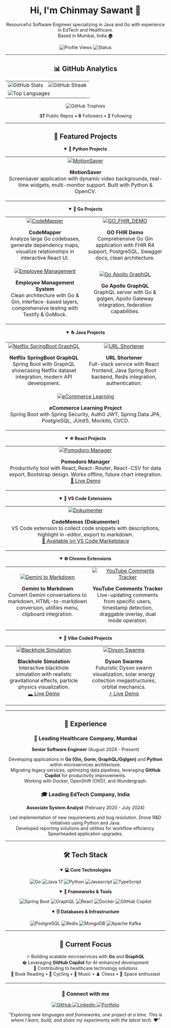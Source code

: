 <div align="center">
  <h1>Hi, I'm Chinmay Sawant 👋</h1>
  <p>Resourceful Software Engineer specializing in Java and Go with experience in EdTech and Healthcare.<br>Based in Mumbai, India 🏠</p>
  
  <p>
    <img src="https://komarev.com/ghpvc/?username=chinmay-sawant&color=blueviolet&style=flat-square&label=Profile+Views" alt="Profile Views" />
    <img src="https://img.shields.io/badge/Status-Working%20from%20home-success?style=flat-square" alt="Status" />
  </p>
</div>

---

<div align="center">
  <h2>📊 GitHub Analytics</h2>
  
  <table>
    <tr>
      <td>
        <img src="https://github-readme-stats.vercel.app/api?username=chinmay-sawant&show_icons=true&theme=radical&count_private=true" alt="GitHub Stats" />
      </td>
      <td>
        <img src="https://github-readme-streak-stats.herokuapp.com/?user=chinmay-sawant&theme=radical" alt="GitHub Streak" />
      </td>
    </tr>
    <tr>
      <td colspan="2">
        <img src="https://github-readme-stats.vercel.app/api/top-langs/?username=chinmay-sawant&layout=compact&theme=radical" alt="Top Languages" />
      </td>
    </tr>
  </table>
  
  <p>
    <img src="https://github-profile-trophy.vercel.app/?username=chinmay-sawant&theme=radical&no-frame=true&no-bg=false&margin-w=4&row=1" alt="GitHub Trophies" />
  </p>
  
  <p><strong>37</strong> Public Repos • <strong>6</strong> Followers • <strong>2</strong> Following</p>
</div>

---

<div align="center">
  <h2>🚀 Featured Projects</h2>
  
  <!-- Python Projects -->
  <details open>
    <summary><strong>🐍 Python Projects</strong></summary>
    <table>
      <tr>
        <td align="center">
          <a href="https://github.com/chinmay-sawant/MotionSaver">
            <img src="https://github-readme-stats.vercel.app/api/pin/?username=chinmay-sawant&repo=MotionSaver&theme=radical" alt="MotionSaver" />
          </a>
          <p><strong>MotionSaver</strong><br>
          Screensaver application with dynamic video backgrounds, real-time widgets, multi-monitor support. Built with Python & OpenCV.</p>
        </td>
      </tr>
    </table>
  </details>

  <!-- Go Projects -->
  <details open>
    <summary><strong>🐹 Go Projects</strong></summary>
    <table>
      <tr>
        <td align="center">
          <a href="https://github.com/chinmay-sawant/CodeMapper">
            <img src="https://github-readme-stats.vercel.app/api/pin/?username=chinmay-sawant&repo=CodeMapper&theme=radical" alt="CodeMapper" />
          </a>
          <p><strong>CodeMapper</strong><br>
          Analyze large Go codebases, generate dependency maps, visualize relationships in interactive React UI.</p>
        </td>
        <td align="center">
          <a href="https://github.com/chinmay-sawant/GO_FHIR_DEMO">
            <img src="https://github-readme-stats.vercel.app/api/pin/?username=chinmay-sawant&repo=GO_FHIR_DEMO&theme=radical" alt="GO_FHIR_DEMO" />
          </a>
          <p><strong>GO FHIR Demo</strong><br>
          Comprehensive Go Gin application with FHIR R4 support, PostgreSQL, Swagger docs, clean architecture.</p>
        </td>
      </tr>
      <tr>
        <td align="center">
          <a href="https://github.com/chinmay-sawant/gin-example">
            <img src="https://github-readme-stats.vercel.app/api/pin/?username=chinmay-sawant&repo=gin-example&theme=radical" alt="Employee Management" />
          </a>
          <p><strong>Employee Management System</strong><br>
          Clean architecture with Go & Gin, interface-based layers, comprehensive testing with Testify & GoMock.</p>
        </td>
        <td align="center">
          <a href="https://github.com/chinmay-sawant/Go-Apollo-Graphql-Example">
            <img src="https://github-readme-stats.vercel.app/api/pin/?username=chinmay-sawant&repo=Go-Apollo-Graphql-Example&theme=radical" alt="Go Apollo GraphQL" />
          </a>
          <p><strong>Go Apollo GraphQL</strong><br>
          GraphQL server with Go & gqlgen, Apollo Gateway integration, federation capabilities.</p>
        </td>
      </tr>
    </table>
  </details>

  <!-- Java Projects -->
  <details open>
    <summary><strong>☕ Java Projects</strong></summary>
    <table>
      <tr>
        <td align="center">
          <a href="https://github.com/chinmay-sawant/Netflix-SpringBoot-Graphql">
            <img src="https://github-readme-stats.vercel.app/api/pin/?username=chinmay-sawant&repo=Netflix-SpringBoot-Graphql&theme=radical" alt="Netflix SpringBoot GraphQL" />
          </a>
          <p><strong>Netflix SpringBoot GraphQL</strong><br>
          Spring Boot with GraphQL showcasing Netflix dataset integration, modern API development.</p>
        </td>
        <td align="center">
          <a href="https://github.com/chinmay-sawant/URLShortener">
            <img src="https://github-readme-stats.vercel.app/api/pin/?username=chinmay-sawant&repo=URLShortener&theme=radical" alt="URL Shortener" />
          </a>
          <p><strong>URL Shortener</strong><br>
          Full-stack service with React frontend, Java Spring Boot backend, Redis integration, authentication.</p>
        </td>
      </tr>
      <tr>
        <td align="center" colspan="2">
          <a href="https://github.com/chinmay-sawant/e-Commerce">
            <img src="https://github-readme-stats.vercel.app/api/pin/?username=chinmay-sawant&repo=e-Commerce&theme=radical" alt="eCommerce Learning" />
          </a>
          <p><strong>eCommerce Learning Project</strong><br>
          Spring Boot with Spring Security, Auth0 JWT, Spring Data JPA, PostgreSQL, JUnit5, Mockito, CI/CD.</p>
        </td>
      </tr>
    </table>
  </details>

  <!-- React Projects -->
  <details open>
    <summary><strong>⚛️ React Projects</strong></summary>
    <table>
      <tr>
        <td align="center">
          <a href="https://github.com/chinmay-sawant/Pomodoro-Manager">
            <img src="https://github-readme-stats.vercel.app/api/pin/?username=chinmay-sawant&repo=Pomodoro-Manager&theme=radical" alt="Pomodoro Manager" />
          </a>
          <p><strong>Pomodoro Manager</strong><br>
          Productivity tool with React, React-Router, React-CSV for data export, Bootstrap design. Works offline, future chart integration.<br>
          <a href="https://chinmay-sawant.github.io/Pomodoro-Manager/">🍅 Live Demo</a></p>
        </td>
      </tr>
    </table>
  </details>

  <!-- VS Code Extensions -->
  <details open>
    <summary><strong>🔧 VS Code Extensions</strong></summary>
    <table>
      <tr>
        <td align="center">
          <a href="https://github.com/chinmay-sawant/Dokumenter">
            <img src="https://github-readme-stats.vercel.app/api/pin/?username=chinmay-sawant&repo=Dokumenter&theme=radical" alt="Dokumenter" />
          </a>
          <p><strong>CodeMemos (Dokumenter)</strong><br>
          VS Code extension to collect code snippets with descriptions, highlight in-editor, export to markdown.<br>
          <a href="https://marketplace.visualstudio.com/items?itemName=chinmay-sawant.code-snippet-collector">📝 Available on VS Code Marketplace</a></p>
        </td>
      </tr>
    </table>
  </details>

  <!-- Chrome Extensions -->
  <details open>
    <summary><strong>🌐 Chrome Extensions</strong></summary>
    <table>
      <tr>
        <td align="center">
          <a href="https://github.com/chinmay-sawant/gemini-to-markdown">
            <img src="https://github-readme-stats.vercel.app/api/pin/?username=chinmay-sawant&repo=gemini-to-markdown&theme=radical" alt="Gemini to Markdown" />
          </a>
          <p><strong>Gemini to Markdown</strong><br>
          Convert Gemini conversations to markdown, HTML-to-markdown conversion, utilities menu, clipboard integration.</p>
        </td>
        <td align="center">
          <a href="https://github.com/chinmay-sawant/YoutubeCommentsTracker">
            <img src="https://github-readme-stats.vercel.app/api/pin/?username=chinmay-sawant&repo=YoutubeCommentsTracker&theme=radical" alt="YouTube Comments Tracker" />
          </a>
          <p><strong>YouTube Comments Tracker</strong><br>
          Live-updating comments from specific users, timestamp detection, draggable overlay, dual mode operation.</p>
        </td>
      </tr>
    </table>
  </details>

  <!-- Vibe Coded Projects -->
  <details open>
    <summary><strong>🎨 Vibe Coded Projects</strong></summary>
    <table>
      <tr>
        <td align="center">
          <a href="https://github.com/chinmay-sawant/Blackhole_Simulation">
            <img src="https://github-readme-stats.vercel.app/api/pin/?username=chinmay-sawant&repo=Blackhole_Simulation&theme=radical" alt="Blackhole Simulation" />
          </a>
          <p><strong>Blackhole Simulation</strong><br>
          Interactive blackhole simulation with realistic gravitational effects, particle physics visualization.<br>
          <a href="https://chinmay-sawant.github.io/Blackhole_Simulation/">🕳️ Live Demo</a></p>
        </td>
        <td align="center">
          <a href="https://github.com/chinmay-sawant/Dyson_Swarms">
            <img src="https://github-readme-stats.vercel.app/api/pin/?username=chinmay-sawant&repo=Dyson_Swarms&theme=radical" alt="Dyson Swarms" />
          </a>
          <p><strong>Dyson Swarms</strong><br>
          Futuristic Dyson swarm visualization, solar energy collection megastructures, orbital mechanics.<br>
          <a href="https://chinmay-sawant.github.io/Dyson_Swarms/">⚡ Live Demo</a></p>
        </td>
      </tr>
    </table>
  </details>
</div>

---

<div align="center">
  <h2>💼 Experience</h2>
  
  <h3>🏥 Leading Healthcare Company, Mumbai</h3>
  <p><strong>Senior Software Engineer</strong> (August 2024 - Present)</p>
  <p>
    Developing applications in <strong>Go (Gin, Gorm, GraphQL/Gqlgen)</strong> and <strong>Python</strong> within microservices architecture.<br>
    Migrating legacy services, optimizing data pipelines, leveraging <strong>GitHub Copilot</strong> for productivity improvements.<br>
    Working with Docker, OpenShift (OKD), and Wundergraph.
  </p>

  <h3>🎓 Leading EdTech Company, India</h3>
  <p><strong>Associate System Analyst</strong> (February 2020 - July 2024)</p>
  <p>
    Led implementation of new requirements and bug resolution. Drove R&D initiatives using Python and Java.<br>
    Developed reporting solutions and utilities for workflow efficiency. Spearheaded application upgrades.
  </p>
</div>

---

<div align="center">
  <h2>🛠️ Tech Stack</h2>
  
  <details open>
    <summary><strong>💻 Core Technologies</strong></summary>
    <p>
      <img src="https://img.shields.io/badge/Go-00ADD8?style=for-the-badge&logo=go&logoColor=white" alt="Go" />
      <img src="https://img.shields.io/badge/Java%2017-007396?style=for-the-badge&logo=java&logoColor=white" alt="Java 17" />
      <img src="https://img.shields.io/badge/Python-3776AB?style=for-the-badge&logo=python&logoColor=white" alt="Python" />
      <img src="https://img.shields.io/badge/JavaScript-F7DF1E?style=for-the-badge&logo=javascript&logoColor=black" alt="Javascript" />
      <img src="https://img.shields.io/badge/TypeScript-007ACC?style=for-the-badge&logo=typescript&logoColor=white" alt="TypeScript" />
    </p>
  </details>
  
  <details open>
    <summary><strong>🔧 Frameworks & Tools</strong></summary>
    <p>
      <img src="https://img.shields.io/badge/Spring%20Boot-66BB6A?style=for-the-badge&logo=spring&logoColor=white" alt="Spring Boot" />
      <img src="https://img.shields.io/badge/GraphQL-E10098?style=for-the-badge&logo=graphql&logoColor=white" alt="GraphQL" />
      <img src="https://img.shields.io/badge/React-61DAFB?style=for-the-badge&logo=react&logoColor=black" alt="React" />
      <img src="https://img.shields.io/badge/Docker-2496ED?style=for-the-badge&logo=docker&logoColor=white" alt="Docker" />
      <img src="https://img.shields.io/badge/GitHub%20Copilot-06CD6D?style=for-the-badge&logo=github-copilot&logoColor=white" alt="GitHub Copilot" />
    </p>
  </details>
  
  <details open>
    <summary><strong>🗄️ Databases & Infrastructure</strong></summary>
    <p>
      <img src="https://img.shields.io/badge/PostgreSQL-4169E1?style=for-the-badge&logo=postgresql&logoColor=white" alt="PostgreSQL" />
      <img src="https://img.shields.io/badge/Redis-DC382D?style=for-the-badge&logo=redis&logoColor=white" alt="Redis" />
      <img src="https://img.shields.io/badge/MongoDB-47A248?style=for-the-badge&logo=mongodb&logoColor=white" alt="MongoDB" />
      <img src="https://img.shields.io/badge/Apache%20Kafka-231F20?style=for-the-badge&logo=apache-kafka&logoColor=white" alt="Apache Kafka" />
    </p>
  </details>
</div>

---

<div align="center">
  <h2>🎯 Current Focus</h2>
  <p>
    🔥 Building scalable microservices with <strong>Go</strong> and <strong>GraphQL</strong><br>
    � Leveraging <strong>GitHub Copilot</strong> for AI-enhanced development<br>
    🏥 Contributing to healthcare technology solutions<br>
    📖 Book Reading • 🚴 Cycling • 🎵 Music • ♟️ Chess • 🌌 Space enthusiast
  </p>
</div>

---

<div align="center">
  <h3>🔗 Connect with me</h3>
  <p>
    <a href="https://github.com/chinmay-sawant" target="_blank">
      <img src="https://img.shields.io/badge/GitHub-100000?style=for-the-badge&logo=github&logoColor=white" alt="GitHub"/>
    </a>
    <a href="https://www.linkedin.com/in/06" target="_blank">
      <img src="https://img.shields.io/badge/LinkedIn-0077B5?style=for-the-badge&logo=linkedin&logoColor=white" alt="LinkedIn"/>
    </a>
    <a href="https://chinmay-sawant.github.io/" target="_blank">
      <img src="https://img.shields.io/badge/Portfolio-FF5722?style=for-the-badge&logo=web&logoColor=white" alt="Portfolio"/>
    </a>
  </p>
  
  <p><em>"Exploring new languages and frameworks, one project at a time. This is where I learn, build, and share my experiments with the latest tech. ❤️"</em></p>
</div>
